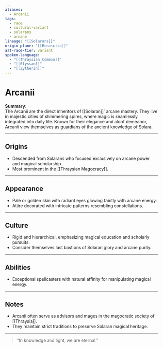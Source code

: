 ```yaml
---
aliases:
  - Arcanii
tags:
  - race
  - cultural-variant
  - solarans
  - arcane
lineage: "[[Solarans]]"
origin-plane: "[[Renascita]]"
aat-race-tier: variant
spoken-language:
  - "[[Thraysian Common]]"
  - "[[Elyssan]]"
  - "[[Zytherin]]"
---
```


# Arcanii

**Summary:**  
The Arcanii are the direct inheritors of [[Solaran]]’ arcane mastery. They live in majestic cities of shimmering spires, where magic is seamlessly integrated into daily life. Known for their elegance and aloof demeanor, Arcanii view themselves as guardians of the ancient knowledge of Solara.

---

## Origins

- Descended from Solarans who focused exclusively on arcane power and magical scholarship.  
- Most prominent in the [[Thraysian Magocracy]].

---

## Appearance

- Pale or golden skin with radiant eyes glowing faintly with arcane energy.  
- Attire decorated with intricate patterns resembling constellations.

---

## Culture

- Rigid and hierarchical, emphasizing magical education and scholarly pursuits.  
- Consider themselves last bastions of Solaran glory and arcane purity.

---

## Abilities

- Exceptional spellcasters with natural affinity for manipulating magical energy.

---

## Notes

- Arcanii often serve as advisors and mages in the magocratic society of [[Thraysia]].  
- They maintain strict traditions to preserve Solaran magical heritage.

---

> “In knowledge and light, we are eternal.”
